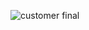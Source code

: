 ![customer final](https://github.com/SandeepKomal/customer-hpm/assets/99358567/949c7843-5f35-4043-9f79-71799c5e8371)
